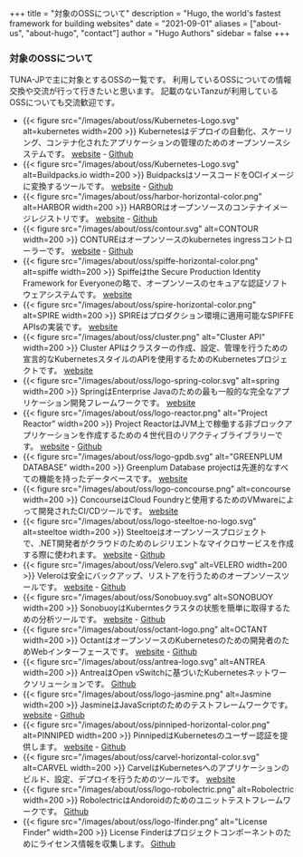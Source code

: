 +++
title = "対象のOSSについて"
description = "Hugo, the world's fastest framework for building websites"
date = "2021-09-01"
aliases = ["about-us", "about-hugo", "contact"]
author = "Hugo Authors"
sidebar = false
+++

### 対象のOSSについて

TUNA-JPで主に対象とするOSSの一覧です。
利用しているOSSについての情報交換や交流が行って行きたいと思います。
記載のないTanzuが利用しているOSSについても交流歓迎です。


- {{< figure src="/images/about/oss/Kubernetes-Logo.svg" alt=kubernetes width=200 >}}
Kubernetesはデプロイの自動化、スケーリング、コンテナ化されたアプリケーションの管理のためのオープンソースシステムです。
[website](https://kubernetes.io/) - [Github](https://github.com/kubernetes)
- {{< figure src="/images/about/oss/Kubernetes-Logo.svg" alt=Buildpacks.io width=200 >}}
BuidpacksはソースコードをOCIイメージに変換するツールです。
[website](https://buildpacks.io/) - [Github](https://github.com/buildpack)
- {{< figure src="/images/about/oss/harbor-horizontal-color.png" alt=HARBOR width=200 >}}
HARBORはオープンソースのコンテナイメージレジストリです。
[website](https://goharbor.io/) - [Github](https://github.com/goharbor)
- {{< figure src="/images/about/oss/contour.svg" alt=CONTOUR width=200 >}}
CONTUREはオープンソースのkubernetes ingressコントローラーです。
[website](https://projectcontour.io/) - [Github](https://github.com/projectcontour/contour)
- {{< figure src="/images/about/oss/spiffe-horizontal-color.png" alt=spiffe width=200 >}}
Spiffeはthe Secure Production Identity Framework for Everyoneの略で、オープンソースのセキュアな認証ソフトウェアシステムです。
[website](https://spiffe.io/)
- {{< figure src="/images/about/oss/spire-horizontal-color.png" alt=SPIRE width=200 >}}
SPIREはプロダクション環境に適用可能なSPIFFE APIsの実装です。
[website](https://spiffe.io/docs/latest/spire-about/spire-concepts/)
- {{< figure src="/images/about/oss/cluster.png" alt="Cluster API" width=200 >}}
Cluster APIはクラスターの作成、設定、管理を行うための宣言的なKubernetesスタイルのAPIを使用するためのKubernetesプロジェクトです。
[website](https://cluster-api.sigs.k8s.io/)
- {{< figure src="/images/about/oss/logo-spring-color.svg" alt=spring width=200 >}}
SpringはEnterprise Javaのための最も一般的な完全なアプリケーション開発フレームワークです。
[website](https://spring.io/)
- {{< figure src="/images/about/oss/logo-reactor.png" alt="Project Reactor" width=200 >}}
Project ReactorはJVM上で稼働する非ブロックアプリケーションを作成するための４世代目のリアクティブライブラリーです。
[website](https://projectreactor.io/) - [Github](https://github.com/reactor)
- {{< figure src="/images/about/oss/logo-gpdb.svg" alt="GREENPLUM DATABASE" width=200 >}}
Greenplum Database projectは先進的なすべての機能を持ったデータベースです。
[website](https://greenplum.org/)
- {{< figure src="/images/about/oss/logo-concourse.png" alt=concourse width=200 >}}
ConcourseはCloud Foundryと使用するためのVMwareによって開発されたCI/CDツールです。
[website](https://concourse-ci.org/)
- {{< figure src="/images/about/oss/logo-steeltoe-no-logo.svg" alt=steeltoe width=200 >}}
Steeltoeはオープンソースプロジェクトで、.NET開発者がクラウドのためのレジリエントなマイクロサービスを作成する際に使われます。
[website](https://steeltoe.io/) - [Github](https://github.com/steeltoeoss)
- {{< figure src="/images/about/oss/Velero.svg" alt=VELERO width=200 >}}
Veleroは安全にバックアップ、リストアを行うためのオープンソースツールです。
[website](https://kubernetes.io/) - [Github](https://github.com/kubernetes)
- {{< figure src="/images/about/oss/Sonobuoy.svg" alt=SONOBUOY width=200 >}}
SonobuoyはKuberntesクラスタの状態を簡単に取得するための分析ツールです。
[website](https://sonobuoy.io/) - [Github](https://github.com/vmware-tanzu/sonobuoy/releases/tag/v0.53.2)
- {{< figure src="/images/about/oss/octant-logo.png" alt=OCTANT width=200 >}}
OctantはオープンソースのKubernetesのための開発者のためWebインターフェースです。
[website](https://octant.dev/) - [Github](https://github.com/vmware-tanzu/octant/releases/tag/v0.24.0)
- {{< figure src="/images/about/oss/antrea-logo.svg" alt=ANTREA width=200 >}}
AntreaはOpen vSwitchに基づいたKubernetesネットワークソリューションです。
[Github](https://github.com/antrea-io/antrea)
- {{< figure src="/images/about/oss/logo-jasmine.png" alt=Jasmine width=200 >}}
JasmineはJavaScriptのためのテストフレームワークです。
[website](https://jasmine.github.io/) - [Github](https://github.com/jasmine/jasmine)
- {{< figure src="/images/about/oss/pinniped-horizontal-color.png" alt=PINNIPED width=200 >}}
PinnipedはKubernetesのユーザー認証を提供します。
[website](https://pinniped.dev/) - [Github](https://github.com/vmware-tanzu/pinniped/releases)
- {{< figure src="/images/about/oss/carvel-horizontal-color.svg" alt=CARVEL width=200 >}}
CarvelはKubernetesへのアプリケーションのビルド、設定、デプロイを行うためのツールです。
[website](https://carvel.dev/)
- {{< figure src="/images/about/oss/logo-robolectric.png" alt=Robolectric width=200 >}}
RobolectricはAndoroidのためのユニットテストフレームワークです。
[Github](https://github.com/robolectric/robolectric)
- {{< figure src="/images/about/oss/logo-lfinder.png" alt="License Finder" width=200 >}}
License Finderはプロジェクトコンポーネントのためにライセンス情報を収集します。
[Github](https://github.com/pivotal/LicenseFinder)

